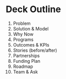 # Deck Outline

1) Problem  
2) Solution & Model  
3) Why Now  
4) Programs  
5) Outcomes & KPIs  
6) Stories (before/after)  
7) Partnerships  
8) Funding Plan  
9) Roadmap  
10) Team & Ask
